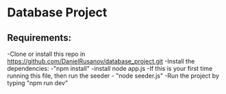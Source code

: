 # Database Project
## Requirements:

-Clone or install this repo in https://github.com/DanielRusanov/database_project.git
-Install the dependencies:
    -"npm install"
    -install node app.js
-If this is your first time running this file, then run the seeder - "node seeder.js" 
-Run the project by typing "npm run dev"